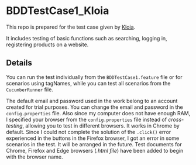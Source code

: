 # BDDTestCase1_Kloia

This repo is prepared for the test case given by [Kloia](https://www.kloia.com/).

It includes testing of basic functions such as searching, logging in, registering products on a website.

## Details

You can run the test individually from the `BDDTestCase1.feature` file or for scenarios using tagNames, while you can test all scenarios from the `CucumberRunner` file.


The default email and password used in the work belong to an account created for trial purposes. You can change the email and password in the `config.properties` file. 
Also since my computer does not have enough RAM, I specified your browser from the `config.properties` file instead of _cross-testing_, allowing you to test in different browsers. It works in Chrome by default.
Since I could not complete the solution of the `.click()` error experienced in the buttons in the Firefox browser, I got an error in some scenarios in the test. It will be arranged in the future.
Test documents for Chrome, Firefox and Edge browsers (_.html file_) have been added to begin with the browser name.
